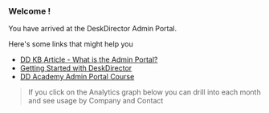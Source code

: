 ### Welcome !

You have arrived at the DeskDirector Admin Portal. 


Here's some links that might help you 

- [DD KB Article - What is the Admin Portal?](https://help.deskdirector.com/article/fuybz4u8ud-getting-started-with-the-desk-director-admin-console)
- [Getting Started with DeskDirector](https://help.deskdirector.com/category/l3r5lkll1z-products)
- [DD Academy Admin Portal Course](https://ddlearn.thinkific.com/courses/admin-portal)


> If you click on the Analytics graph below you can drill into each month and see usage by Company and Contact 
